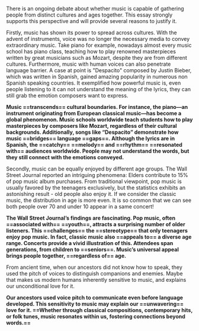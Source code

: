 There is an ongoing debate about whether music is capable of gathering people from distinct cultures and ages together. This essay strongly supports this perspective and will provide several reasons to justify it.

Firstly, music has shown its power to spread across cultures. With the advent of instruments, voice was no longer the necessary media to convey extraordinary music. Take piano for example, nowadays almost every music school has piano class, teaching how to play renowned masterpieces written by great musicians such as Mozart, despite they are from different cultures. Furthermore, music with human voices can also penetrate language barrier. A case at point is "Despacito" composed by Justin Bieber, which was written in Spanish, gained amazing popularity in numerous non Spanish speaking countries. It exemplified how powerful music is, even people listening to it can not understand the meaning of the lyrics, they can still grab the emotion composers want to express.

**Music ==transcends== cultural boundaries. For instance, the piano—an instrument originating from European classical music—has become a global phenomenon. Music schools worldwide teach students how to play masterpieces by composers like Mozart, regardless of their cultural backgrounds. Additionally, songs like “Despacito” demonstrate how music ==bridges== language ==gaps==. Although the lyrics are in Spanish, the ==catchy== ==melody== and ==rhythm== ==resonated with== audiences worldwide. People may not understand the words, but they still connect with the emotions conveyed.**

Secondly, music can be equally enjoyed by different age groups. The Wall Street Journal reported an intriguing phenomena: Elders contribute to 15% of pop music album purchases. From traditional viewpoint, pop music is usually favored by the teenagers exclusively, but the statistics exhibits an astonishing result - old people also enjoy it. If we consider the classic music, the distribution in age is more even. It is so common that we can see both people over 70 and under 10 appear in a same concert!

**The Wall Street Journal’s findings are fascinating. Pop music, often ==associated with== ==youth==, attracts a surprising number of older listeners. This ==challenges== the ==stereotype== that only teenagers enjoy pop music. In fact, classic music also ==appeals to== a diverse age range. Concerts provide a vivid illustration of this. Attendees span generations, from children to ==seniors==. Music’s universal appeal brings people together, ==regardless of== age.**

From ancient time, when our ancestors did not know how to speak, they used the pitch of voices to distinguish companions and enemies. Maybe that makes us modern humans inherently sensitive to music, and explains our unconditional love for it.

**Our ancestors used voice pitch to communicate even before language developed. This sensitivity to music may explain our ==unwavering== love for it. ==Whether through classical compositions, contemporary hits, or folk tunes, music resonates within us, fostering connections beyond words.==**
